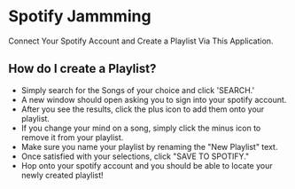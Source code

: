 # Spotify Jammming

Connect Your Spotify Account and Create a Playlist Via This Application.

## How do I create a Playlist?

- Simply search for the Songs of your choice and click 'SEARCH.'
- A new window should open asking you to sign into your spotify account.
- After you see the results, click the plus icon to add them onto your playlist.
- If you change your mind on a song, simply click the minus icon to remove it from your playlist.
- Make sure you name your playlist by renaming the "New Playlist" text.
- Once satisfied with your selections, click "SAVE TO SPOTIFY."
- Hop onto your spotify account and you should be able to locate your newly created playlist!
